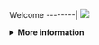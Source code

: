 Welcome
--------|
![](https://media.tenor.com/iVCiM9W7cvYAAAAd/welcome.gif)

<details>
  <summary><b>More information</b></summary>

#### ★ Social Accounts ★
<a href="https://m.facebook.com/uchieell.neww"><img src="https://raw.githubusercontent.com/Dumai-991/Dumai-991/main/Image/images.png" alt="alt text" width="75" height="75"></a>

$ pkg update && pkg upgrade

$ pkg install python

$ pip install requests

$ pip install bs4

$ pip install rich

$ git clone https://github.com/Alexander-Khntlts/crack-fb_V2

$ cd crack_fb_V2

$ ls

$ python crack_Fb-V2.py
